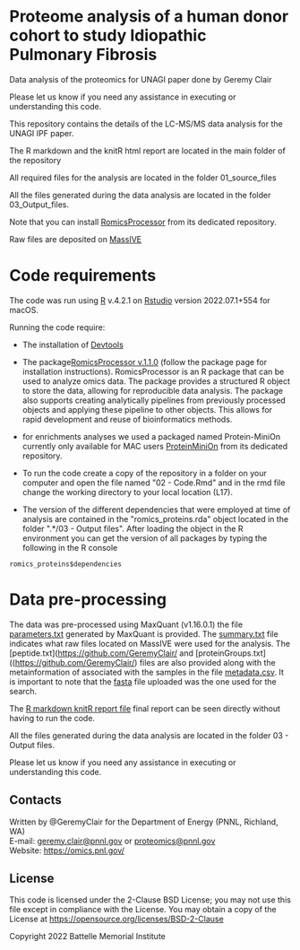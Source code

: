 # Proteome analysis of a human donor cohort to study Idiopathic Pulmonary Fibrosis
 Data analysis of the proteomics for UNAGI paper done by Geremy Clair

Please let us know if you need any assistance in executing or understanding this code.

This repository contains the details of the LC-MS/MS data analysis for the UNAGI IPF paper.

The R markdown and the knitR html report are located in the main folder of the repository

All required files for the analysis are located in the folder 01_source_files

All the files generated during the data analysis are located in the folder 03_Output_files.

Note that you can install [RomicsProcessor](https://github.com/PNNL-Comp-Mass-Spec/RomicsProcessor) from its dedicated repository.

Raw files are deposited on [MassIVE](https://massive.ucsd.edu/ProteoSAFe/static/massive.jsp)

# Code requirements

The code was run using [R](https://cloud.r-project.org) v.4.2.1 on [Rstudio](https://rstudio.com) version 2022.07.1+554 for macOS.

Running the code require:

- The installation of [Devtools](https://cran.r-project.org/web/packages/devtools/index.html)

- The package[RomicsProcessor v.1.1.0](https://github.com/PNNL-Comp-Mass-Spec/RomicsProcessor/blob/master/RomicsProcessor_1.1.0.tar.gz) (follow the package page for installation instructions). RomicsProcessor is an R package that can be used to analyze omics data. The package provides a structured R object to store the data, allowing for reproducible data analysis. The package also supports creating analytically pipelines from previously processed objects and applying these pipeline to other objects. This allows for rapid development and reuse of bioinformatics methods.

- for enrichments analyses we used a packaged named Protein-MiniOn currently only available for MAC users  [ProteinMiniOn](https://github.com/GeremyClair/Protein_MiniOn) from its dedicated repository.

- To run the code create a copy of the repository in a folder on your computer and open the file named "02 - Code.Rmd" and in the rmd file change the working directory to your local location (L17).

- The version of the different dependencies that were employed at time of analysis are contained in the "romics_proteins.rda" object located in the folder ".*/03 - Output files". After loading the object in the R environment you can get the version of all packages by typing the following in the R console
```
romics_proteins$dependencies

```

# Data pre-processing

The data was pre-processed using MaxQuant (v1.16.0.1) the file [parameters.txt](https://github.com/GeremyClair/) generated by MaxQuant is provided. The [summary.txt](https://github.com/GeremyClair/) file indicates what raw files located on MassIVE were used for the analysis. The [peptide.txt](https://github.com/GeremyClair/ and [proteinGroups.txt]((https://github.com/GeremyClair/) files are also provided along with the metainformation of associated with the samples in the file [metadata.csv](https://github.com/GeremyClair/).
It is important to note that the [fasta](https://github.com/GeremyClair/) file uploaded was the one used for the search.


The [R markdown knitR report file](https://github.com/GeremyClair/) final report can be seen directly without having to run the code.

All the files generated during the data analysis are located in the folder 03 - Output files.

Please let us know if you need any assistance in executing or understanding this code.

## Contacts

Written by @GeremyClair for the Department of Energy (PNNL, Richland, WA) \
E-mail: geremy.clair@pnnl.gov or proteomics@pnnl.gov \
Website: https://omics.pnl.gov/ 

## License

This code is licensed under the 2-Clause BSD License; 
you may not use this file except in compliance with the License.  You may obtain 
a copy of the License at https://opensource.org/licenses/BSD-2-Clause

Copyright 2022 Battelle Memorial Institute